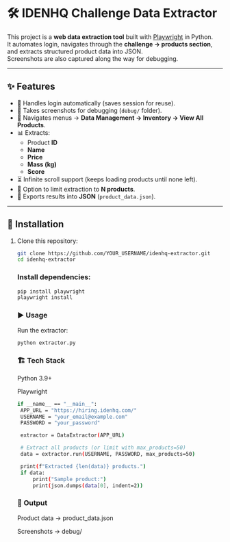 # 🛠️ IDENHQ Challenge Data Extractor

This project is a **web data extraction tool** built with [Playwright](https://playwright.dev/python/) in Python.  
It automates login, navigates through the **challenge → products section**, and extracts structured product data into JSON.  
Screenshots are also captured along the way for debugging.

---

## ✨ Features
- 🔑 Handles login automatically (saves session for reuse).
- 📸 Takes screenshots for debugging (`debug/` folder).
- 📂 Navigates menus → **Data Management → Inventory → View All Products**.
- 📊 Extracts:
  - Product **ID**
  - **Name**
  - **Price**
  - **Mass (kg)**
  - **Score**
- ⏳ Infinite scroll support (keeps loading products until none left).
- 🎯 Option to limit extraction to **N products**.
- 💾 Exports results into **JSON** (`product_data.json`).

---

## 🚀 Installation

1. Clone this repository:
   ```bash
   git clone https://github.com/YOUR_USERNAME/idenhq-extractor.git
   cd idenhq-extractor
   ```

   ### Install dependencies:
   ```bash
   pip install playwright
   playwright install
   ```

   ### ▶️ Usage

   Run the extractor:
   ```bash
   python extractor.py
   ```

   ### 🏗️ Tech Stack

    Python 3.9+

    Playwright



   ```bash
   if __name__ == "__main__":
    APP_URL = "https://hiring.idenhq.com/"
    USERNAME = "your_email@example.com"
    PASSWORD = "your_password"

    extractor = DataExtractor(APP_URL)

    # Extract all products (or limit with max_products=50)
    data = extractor.run(USERNAME, PASSWORD, max_products=50)

    print(f"Extracted {len(data)} products.")
    if data:
        print("Sample product:")
        print(json.dumps(data[0], indent=2))

    ```
   ### 📂 Output

    Product data → product_data.json

    Screenshots → debug/































